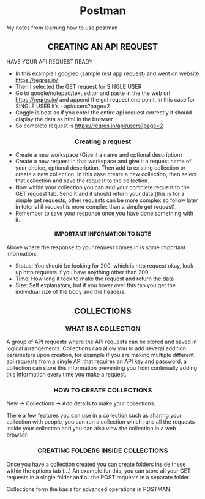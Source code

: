 <h1 align="center">Postman</h1>
My notes from learning how to use postman 


<h2 align="center">CREATING AN API REQUEST</h2>

HAVE YOUR API REQUEST READY

- In this example I googled (sample rest app request) and went on website https://reqres.in/ 
- Then I selected the GET request for SINGLE USER 
- Go to google/notepad/text editor and paste in the the web url https://reqres.in/ and append the get request end point, in this case  for SINGLE USER it’s - api/users?page=2
- Goggle is best as if you enter the entire api request correctly it should display the data as html in the browser 
- So complete request is https://reqres.in/api/users?page=2

 <h3 align="center">Creating a request</h3>	
 
- Create a new workspace (Give it a name and optional description)
- Create a new request in that workspace and give it a request name of your choice, optional description. Then add to existing collection or create a new collection. In this case create a new collection, then select that collection and save the request to the collection. 
- Now within your collection you can add your complete request to the GET request tab. Send it and it should return your data (this is for a simple get requests, other requests can be more complex so follow later in tutorial if request is more complex than a simple get request). 
- Remember to save your response once you have done something with it. 
	
<h4 align="center">IMPORTANT INFORMATION TO NOTE</h4>			

Above where the response to your request comes in is some important information:

- Status: You should be looking for 200, which is http request okay, look up http requests if you have anything other than 200.
- Time: How long it took to make the request and return the data 
- Size: Self explanatory, but if you hover over this tab you get the individual size of the body and the headers. 


<h2 align="center">COLLECTIONS</h2>

<h3 align="center">WHAT IS A COLLECTION </h3>					

A group of API requests where the API requests can be stored and saved in logical arrangements. Collections can allow you to add several addition parameters upon creation, for example if you are making multiple different api requests from a single API that requires an API key and password, a collection can store this information preventing you from continually adding this information every time you make a request. 

<h3 align="center">HOW TO CREATE COLLECTIONS</h3>		

New -> Collections -> Add details to make your collections. 

There a few features you can use in a collection such as sharing your collection with people, you can run a collection which runs all the requests inside your collection and you can also view the collection in a web browser. 


<h3 align="center">CREATING FOLDERS INSIDE COLLECTIONS</h3>			

Once you have a collection created you can create folders inside these within the options tab (…) An example for this, you can store all your GET requests in a single folder and all the POST requests in a separate folder. 

Collections form the basis for advanced operations in POSTMAN. 

